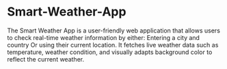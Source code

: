 # Smart-Weather-App
The Smart Weather App is a user-friendly web application that allows users to check real-time weather information by either:  Entering a city and country Or using their current location.  It fetches live weather data such as temperature, weather condition, and visually adapts background color to reflect the current weather.
